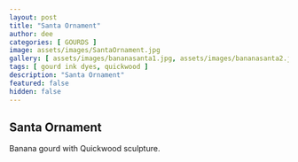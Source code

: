```yaml
---
layout: post
title: "Santa Ornament"
author: dee
categories: [ GOURDS ]
image: assets/images/SantaOrnament.jpg
gallery: [ assets/images/bananasanta1.jpg, assets/images/bananasanta2.jpg, assets/images/bananasanta3.jpg, assets/images/bananasanta4.jpg, assets/images/bananasanta5.jpg]
tags: [ gourd ink dyes, quickwood ]
description: "Santa Ornament"
featured: false
hidden: false
---
```


## Santa Ornament

Banana gourd with Quickwood sculpture.
